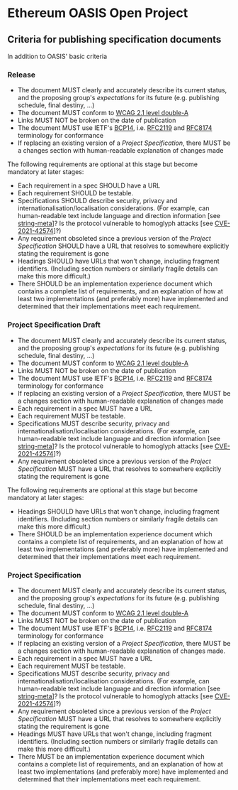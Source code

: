 # Ethereum OASIS Open Project


## Criteria for publishing specification documents

In addition to OASIS' basic criteria

### Release

* The document MUST clearly and accurately describe its current status, and the proposing group's *expectations* for its future (e.g. publishing schedule, final destiny, ...)
* The document MUST conform to [WCAG 2.1 level double-A](https://www.w3.org/TR/WCAG21/#conformance)
* Links MUST NOT be broken on the date of publication
* The document MUST use IETF's [BCP14](https://www.rfc-editor.org/info/bcp14), i.e. [RFC2119](https://www.rfc-editor.org/rfc/rfc2119.html) and [RFC8174](https://www.rfc-editor.org/rfc/rfc8174.html) terminology for conformance
* If replacing an existing version of a *Project Specification*, there MUST be a changes section with human-readable explanation of changes made

The following requirements are optional at this stage but become mandatory at later stages:

* Each requirement in a spec SHOULD have a URL
* Each requirement SHOULD be testable.
* Specifications SHOULD describe security, privacy and internationalisation/localisation considerations. (For example, can human-readable text include language and direction information [see [string-meta](https://w3c.github.io/string-meta/)]? Is the protocol vulnerable to homoglyph attacks [see [CVE-2021-42574](https://nvd.nist.gov/vuln/detail/CVE-2021-42574)]?)
* Any requirement obsoleted since a previous version of the *Project Specification* SHOULD have a URL that resolves to somewhere explicitly stating the requirement is gone
* Headings SHOULD have URLs that won't change, including fragment identifiers. (Including section numbers or similarly fragile details can make this more difficult.)
* There SHOULD be an implementation experience document which contains a complete list of requirements, and an explanation of how at least two implementations (and preferably more) have implemented and determined that their implementations meet each requirement.


### Project Specification Draft

* The document MUST clearly and accurately describe its current status, and the proposing group's *expectations* for its future (e.g. publishing schedule, final destiny, ...)
* The document MUST conform to [WCAG 2.1 level double-A](https://www.w3.org/TR/WCAG21/#conformance)
* Links MUST NOT be broken on the date of publication
* The document MUST use IETF's [BCP14](https://www.rfc-editor.org/info/bcp14), i.e. [RFC2119](https://www.rfc-editor.org/rfc/rfc2119.html) and [RFC8174](https://www.rfc-editor.org/rfc/rfc8174.html) terminology for conformance
* If replacing an existing version of a *Project Specification*, there MUST be a changes section with human-readable explanation of changes made
* Each requirement in a spec MUST have a URL
* Each requirement MUST be testable.
* Specifications MUST describe security, privacy and internationalisation/localisation considerations. (For example, can human-readable text include language and direction information [see [string-meta](https://w3c.github.io/string-meta/)]? Is the protocol vulnerable to homoglyph attacks [see [CVE-2021-42574](https://nvd.nist.gov/vuln/detail/CVE-2021-42574)]?)
* Any requirement obsoleted since a previous version of the *Project Specification* MUST have a URL that resolves to somewhere explicitly stating the requirement is gone

The following requirements are optional at this stage but become mandatory at later stages:

* Headings SHOULD have URLs that won't change, including fragment identifiers. (Including section numbers or similarly fragile details can make this more difficult.)
* There SHOULD be an implementation experience document which contains a complete list of requirements, and an explanation of how at least two implementations (and preferably more) have implemented and determined that their implementations meet each requirement.

### Project Specification

* The document MUST clearly and accurately describe its current status, and the proposing group's *expectations* for its future (e.g. publishing schedule, final destiny, ...)
* The document MUST conform to [WCAG 2.1 level double-A](https://www.w3.org/TR/WCAG21/#conformance)
* Links MUST NOT be broken on the date of publication
* The document MUST use IETF's [BCP14](https://www.rfc-editor.org/info/bcp14), i.e. [RFC2119](https://www.rfc-editor.org/rfc/rfc2119.html) and [RFC8174](https://www.rfc-editor.org/rfc/rfc8174.html) terminology for conformance
* If replacing an existing version of a *Project Specification*, there MUST be a changes section with human-readable explanation of changes made.
* Each requirement in a spec MUST have a URL
* Each requirement MUST be testable.
* Specifications MUST describe security, privacy and internationalisation/localisation considerations. (For example, can human-readable text include language and direction information [see [string-meta](https://w3c.github.io/string-meta/)]? Is the protocol vulnerable to homoglyph attacks [see [CVE-2021-42574](https://nvd.nist.gov/vuln/detail/CVE-2021-42574)]?)
* Any requirement obsoleted since a previous version of the *Project Specification* MUST have a URL that resolves to somewhere explicitly stating the requirement is gone
* Headings MUST have URLs that won't change, including fragment identifiers. (Including section numbers or similarly fragile details can make this more difficult.)
* There MUST be an implementation experience document which contains a complete list of requirements, and an explanation of how at least two implementations (and preferably more) have implemented and determined that their implementations meet each requirement.
